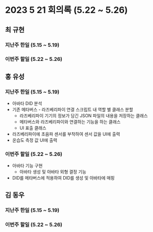 # 2023 5 21 회의록 (5.22 ~ 5.26)

## 최 규현 

### 지난주 한일 (5.15 ~ 5.19)





### 이번주 할일 (5.22 ~ 5.26)


## 홍 유성 

### 지난주 한일 (5.15 ~ 5.19)
- 아바타 DID 분석
- 기존 메타버스 - 라즈베리파이 연결 스크립트 내 역할 별 클래스 분할
  - 라즈베리파이 기기의 정보가 담긴 JSON 파일의 내용을 저장하는 클래스
  - 메타버스와 라즈베리파이와 연결하는 기능을 하는 클래스
  - UI 표출 클래스
- 라즈베리파이에 초음파 센서를 부착하여 센서 값을 UI에 출력
- 온습도 측정 값 UI에 출력

### 이번주 할일 (5.22 ~ 5.26)
- 아바타 기능 구현
  - 아바타 생성 및 아바타 외형 결정 기능
- DID를 메타버스에 적용하여 DID를 생성 및 아바타에 매핑



## 김 동우 

### 지난주 한일 (5.15 ~ 5.19)




### 이번주 할일 (5.22 ~ 5.26)

